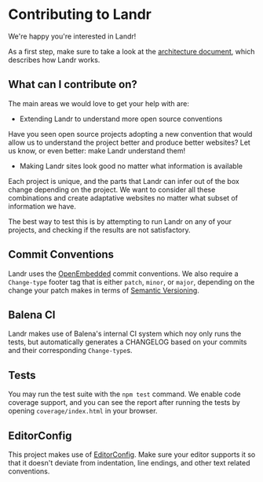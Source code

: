 Contributing to Landr
=====================

We're happy you're interested in Landr!

As a first step, make sure to take a look at the [architecture
document](https://github.com/balena-io/landr/blob/master/ARCHITECTURE.md),
which describes how Landr works.

What can I contribute on?
-------------------------

The main areas we would love to get your help with are:

- Extending Landr to understand more open source conventions

Have you seen open source projects adopting a new convention that would allow
us to understand the project better and produce better websites? Let us know,
or even better: make Landr understand them!

- Making Landr sites look good no matter what information is available

Each project is unique, and the parts that Landr can infer out of the box
change depending on the project. We want to consider all these combinations and
create adaptative websites no matter what subset of information we have.

The best way to test this is by attempting to run Landr on any of your
projects, and checking if the results are not satisfactory.

Commit Conventions
------------------

Landr uses the
[OpenEmbedded](https://www.openembedded.org/wiki/Commit_Patch_Message_Guidelines)
commit conventions. We also require a `Change-type` footer tag that is either
`patch`, `minor`, or `major`, depending on the change your patch makes in terms
of [Semantic Versioning](https://semver.org).

Balena CI
---------

Landr makes use of Balena's internal CI system which noy only runs the tests,
but automatically generates a CHANGELOG based on your commits and their
corresponding `Change-type`s.

Tests
-----

You may run the test suite with the `npm test` command. We enable code coverage
support, and you can see the report after running the tests by opening
`coverage/index.html` in your browser.

EditorConfig
------------

This project makes use of [EditorConfig](https://editorconfig.org). Make sure
your editor supports it so that it doesn't deviate from indentation, line
endings, and other text related conventions.
